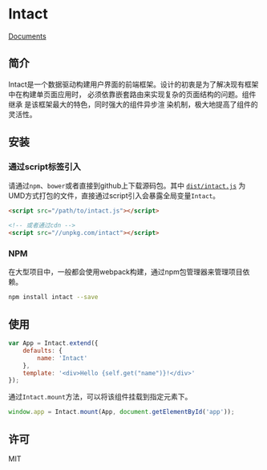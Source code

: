 # Intact

[Documents](http://javey.github.io/intact/#/document/start)

## 简介

Intact是一个数据驱动构建用户界面的前端框架。设计的初衷是为了解决现有框架中在构建单页面应用时，
必须依靠嵌套路由来实现复杂的页面结构的问题。组件继承 是该框架最大的特色，同时强大的组件异步渲
染机制，极大地提高了组件的灵活性。

## 安装

### 通过script标签引入

请通过`npm`、`bower`或者直接到github上下载源码包。其中
[`dist/intact.js`](https://raw.githubusercontent.com/Javey/Intact/master/dist/intact.js)
为UMD方式打包的文件，直接通过script引入会暴露全局变量`Intact`。

```html
<script src="/path/to/intact.js"></script>

<!-- 或者通过cdn -->
<script src="//unpkg.com/intact"></script>
```

### NPM

在大型项目中，一般都会使用webpack构建，通过npm包管理器来管理项目依赖。

```bash
npm install intact --save
```

## 使用

```js
var App = Intact.extend({
    defaults: {
        name: 'Intact'
    },
    template: '<div>Hello {self.get("name")}!</div>'
});
```

通过`Intact.mount`方法，可以将该组件挂载到指定元素下。

```js
window.app = Intact.mount(App, document.getElementById('app'));
```
## 许可

MIT
